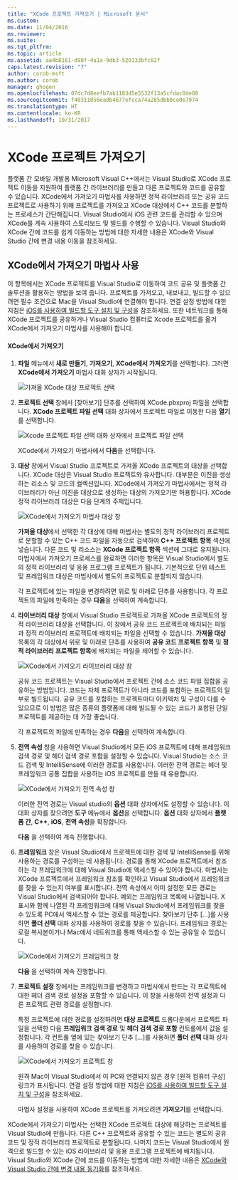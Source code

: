 ```yaml
---
title: "XCode 프로젝트 가져오기 | Microsoft 문서"
ms.custom: 
ms.date: 11/04/2016
ms.reviewer: 
ms.suite: 
ms.tgt_pltfrm: 
ms.topic: article
ms.assetid: aa4b8161-d98f-4a1a-9db3-520133bfc82f
caps.latest.revision: "7"
author: corob-msft
ms.author: corob
manager: ghogen
ms.openlocfilehash: 07dc7d8eefb7ab1183d5e5532f13a5cfdac8de80
ms.sourcegitcommit: f40311056ea0b4677efcca74a285dbb0ce0e7974
ms.translationtype: HT
ms.contentlocale: ko-KR
ms.lasthandoff: 10/31/2017
---
```

# <a name="import-an-xcode-project"></a>XCode 프로젝트 가져오기
플랫폼 간 모바일 개발용 Microsoft Visual C++에서는 Visual Studio로 XCode 프로젝트 이동을 지원하여 플랫폼 간 라이브러리를 만들고 다른 프로젝트와 코드를 공유할 수 있습니다. XCode에서 가져오기 마법사를 사용하면 정적 라이브러리 또는 공유 코드 프로젝트로 사용하기 위해 프로젝트를 가져오고 XCode 대상에서 C++ 코드를 분할하는 프로세스가 간단해집니다. Visual Studio에서 iOS 관련 코드를 관리할 수 있으며 XCode를 계속 사용하여 스토리보드 및 빌드를 수행할 수 있습니다. Visual Studio와 XCode 간에 코드를 쉽게 이동하는 방법에 대한 자세한 내용은 XCode와 Visual Studio 간에 변경 내용 이동을 참조하세요.  
  
## <a name="using-the-import-from-xcode-wizard"></a>XCode에서 가져오기 마법사 사용  
 이 항목에서는 XCode 프로젝트를 Visual Studio로 이동하여 코드 공유 및 플랫폼 간 솔루션을 활용하는 방법을 보여 줍니다. 프로젝트를 가져오고, 내보내고, 빌드할 수 있으려면 필수 조건으로 Mac을 Visual Studio에 연결해야 합니다. 연결 설정 방법에 대한 지침은 [iOS를 사용하여 빌드할 도구 설치 및 구성](../cross-platform/install-and-configure-tools-to-build-using-ios.md)을 참조하세요. 또한 네트워크를 통해 XCode 프로젝트를 공유하거나 Visual Studio 컴퓨터로 Xcode 프로젝트를 옮겨 XCode에서 가져오기 마법사를 사용해야 합니다.  
  
#### <a name="import-from-xcode"></a>XCode에서 가져오기  
  
1.  **파일** 메뉴에서 **새로 만들기**, **가져오기**, **XCode에서 가져오기**를 선택합니다. 그러면 **XCode에서 가져오기** 마법사 대화 상자가 시작됩니다.  
  
     ![가져올 XCode 대상 프로젝트 선택](../cross-platform/media/cppmdd_u2_importxcode_choose.PNG "CPPMDD_U2_ImportXCode_Choose")  
  
2.  **프로젝트 선택** 창에서 [찾아보기] 단추를 선택하여 XCode.pbxproj 파일을 선택합니다. **XCode 프로젝트 파일 선택** 대화 상자에서 프로젝트 파일로 이동한 다음 **열기**를 선택합니다.  
  
     ![Xcode 프로젝트 파일 선택 대화 상자에서 프로젝트 파일 선택](../cross-platform/media/cppmdd_u2_importxcode_browse.PNG "CPPMDD_U2_ImportXCode_Browse")  
  
     XCode에서 가져오기 마법사에서 **다음**을 선택합니다.  
  
3.  **대상** 창에서 Visual Studio 프로젝트로 가져올 XCode 프로젝트의 대상을 선택합니다. XCode 대상은 Visual Studio 프로젝트와 유사합니다. 대부분은 이진을 생성하는 리소스 및 코드의 컬렉션입니다. XCode에서 가져오기 마법사에서는 정적 라이브러리가 아닌 이진을 대상으로 생성하는 대상의 가져오기만 허용합니다. XCode 정적 라이브러리 대상은 다음 단계의 주제입니다.  
  
     ![XCode에서 가져오기 마법사 대상 창](../cross-platform/media/cppmdd_u2_importxcode_destination.jpg "CPPMDD_U2_ImportXCode_Destination")  
  
     **가져올 대상**에서 선택한 각 대상에 대해 마법사는 별도의 정적 라이브러리 프로젝트로 분할할 수 있는 C++ 코드 파일을 자동으로 검색하여 **C++ 프로젝트 항목** 섹션에 넣습니다. 다른 코드 및 리소스는 **XCode 프로젝트 항목** 섹션에 그대로 유지됩니다. 마법사에서 가져오기 프로세스를 완료하면 이러한 항목은 Visual Studio에서 별도의 정적 라이브러리 및 응용 프로그램 프로젝트가 됩니다. 기본적으로 단위 테스트 및 프레임워크 대상은 마법사에서 별도의 프로젝트로 분할되지 않습니다.  
  
     각 프로젝트에 있는 파일을 변경하려면 위로 및 아래로 단추를 사용합니다. 각 프로젝트의 파일에 만족하는 경우 **다음**을 선택하여 계속합니다.  
  
4.  **라이브러리 대상** 창에서 Visual Studio 프로젝트로 가져올 XCode 프로젝트의 정적 라이브러리 대상을 선택합니다. 이 창에서 공유 코드 프로젝트에 배치되는 파일과 정적 라이브러리 프로젝트에 배치되는 파일을 선택할 수 있습니다. **가져올 대상** 목록의 각 대상에서 위로 및 아래로 단추를 사용하여 **공유 코드 프로젝트 항목** 및 **정적 라이브러리 프로젝트 항목**에 배치되는 파일을 제어할 수 있습니다.  
  
     ![XCode에서 가져오기 라이브러리 대상 창](../cross-platform/media/cppmdd_u2_importxcode_library.jpg "CPPMDD_U2_ImportXCode_Library")  
  
     공유 코드 프로젝트는 Visual Studio에서 프로젝트 간에 소스 코드 파일 집합을 공유하는 방법입니다. 코드는 자체 프로젝트가 아니라 코드를 포함하는 프로젝트의 일부로 빌드됩니다. 공유 코드를 포함하는 프로젝트마다 아키텍처 및 구성이 다를 수 있으므로 이 방법은 많은 종류의 플랫폼에 대해 빌드될 수 있는 코드가 포함된 단일 프로젝트를 제공하는 데 가장 좋습니다.  
  
     각 프로젝트의 파일에 만족하는 경우 **다음**을 선택하여 계속합니다.  
  
5.  **전역 속성** 창을 사용하면 Visual Studio에서 모든 iOS 프로젝트에 대해 프레임워크 검색 경로 및 헤더 검색 경로 포함을 설정할 수 있습니다. Visual Studio는 소스 코드 검색 및 IntelliSense에 이러한 경로를 사용합니다. 이러한 전역 경로는 헤더 및 프레임워크 공통 집합을 사용하는 iOS 프로젝트를 만들 때 유용합니다.  
  
     ![XCode에서 가져오기 전역 속성 창](../cross-platform/media/cppmdd_u2_importxcode_global.jpg "CPPMDD_U2_ImportXCode_Global")  
  
     이러한 전역 경로는 Visual studio의 **옵션** 대화 상자에서도 설정할 수 있습니다. 이 대화 상자를 찾으려면 **도구** 메뉴에서 **옵션**을 선택합니다. **옵션** 대화 상자에서 **플랫폼 간**, **C++**, **iOS**, **전역 속성**을 확장합니다.  
  
     **다음** 을 선택하여 계속 진행합니다.  
  
6.  **프레임워크** 창은 Visual Studio에서 프로젝트에 대한 검색 및 IntelliSense를 위해 사용하는 경로를 구성하는 데 사용됩니다. 경로를 통해 XCode 프로젝트에서 참조하는 각 프레임워크에 대해 Visual Studio에 액세스할 수 있어야 합니다. 마법사는 XCode 프로젝트에서 프레임워크 참조를 확인하고 Visual Studio에서 프레임워크를 찾을 수 있는지 여부를 표시합니다. 전역 속성에서 이미 설정한 모든 경로는 Visual Studio에서 검색되어야 합니다. 예외는 프레임워크 목록에 나열됩니다. X 표시와 함께 나열된 각 프레임워크에 대해 Visual Studio에서 프레임워크를 찾을 수 있도록 PC에서 액세스할 수 있는 경로를 제공합니다. 찾아보기 단추 [...]를 사용하면 **폴더 선택** 대화 상자를 사용하여 경로를 찾을 수 있습니다. 프레임워크 경로는 로컬 복사본이거나 Mac에서 네트워크를 통해 액세스할 수 있는 공유일 수 있습니다.  
  
     ![XCode에서 가져오기 프레임워크 창](../cross-platform/media/cppmdd_u2_importxcode_frameworks.jpg "CPPMDD_U2_ImportXCode_Frameworks")  
  
     **다음** 을 선택하여 계속 진행합니다.  
  
7.  **프로젝트 설정** 창에서는 프레임워크를 변경하고 마법사에서 만드는 각 프로젝트에 대한 헤더 검색 경로 설정을 포함할 수 있습니다. 이 창을 사용하여 전역 설정과 다른 프로젝트 관련 경로를 설정합니다.  
  
     특정 프로젝트에 대한 경로를 설정하려면 **대상 프로젝트** 드롭다운에서 프로젝트 파일을 선택한 다음 **프레임워크 검색 경로** 및 **헤더 검색 경로 포함** 컨트롤에서 값을 설정합니다. 각 컨트롤 옆에 있는 찾아보기 단추 [...]를 사용하면 **폴더 선택** 대화 상자를 사용하여 경로를 찾을 수 있습니다.  
  
     ![XCode에서 가져오기 프로젝트 창](../cross-platform/media/cppmdd_u2_importxcode_projects.jpg "CPPMDD_U2_ImportXCode_Projects")  
  
     원격 Mac이 Visual Studio에서 이 PC와 연결되지 않은 경우 [원격 컴퓨터 구성] 링크가 표시됩니다. 연결 설정 방법에 대한 지침은 [iOS를 사용하여 빌드할 도구 설치 및 구성](../cross-platform/install-and-configure-tools-to-build-using-ios.md)을 참조하세요.  
  
     마법사 설정을 사용하여 XCode 프로젝트를 가져오려면 **가져오기**를 선택합니다.  
  
 XCode에서 가져오기 마법사는 선택한 XCode 프로젝트 대상에 해당하는 프로젝트를 Visual Studio에 만듭니다. 다른 C++ 프로젝트와 공유할 수 있는 코드는 별도의 공유 코드 및 정적 라이브러리 프로젝트로 분할됩니다. 나머지 코드는 Visual Studio에서 원격으로 빌드할 수 있는 iOS 라이브러리 및 응용 프로그램 프로젝트에 배치됩니다. Visual Studio와 XCode 간에 코드를 이동하는 방법에 대한 자세한 내용은 [XCode와 Visual Studio 간에 변경 내용 동기화](../cross-platform/sync-changes-between-xcode-and-visual-studio.md)를 참조하세요.